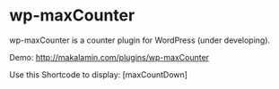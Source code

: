 # wp-maxCounter
wp-maxCounter is a counter plugin for WordPress (under developing).

Demo: http://makalamin.com/plugins/wp-maxCounter

Use this Shortcode to display: [maxCountDown]
